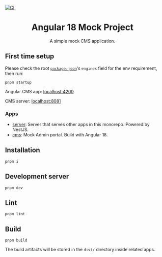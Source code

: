 [![CI](https://github.com/kaisergeX/angular-mock-pj/actions/workflows/ci.yml/badge.svg)](https://github.com/kaisergeX/angular-mock-pj/actions/workflows/ci.yml)

<div align="center">
<h1>Angular 18 Mock Project</h1>

<p>A simple mock CMS application.</p>
</div>

## First time setup

Please check the root [`package.json`](package.json#L24)'s `engines` field for the env requirement, then run:

```
pnpm startup
```

Angular CMS app: [localhost:4200](http://localhost:4200)

CMS server: [localhost:8081](http://localhost:8081)

### Apps

- [server](apps/server): Server that serves other apps in this monorepo. Powered by NestJS.
- [cms](apps/cms): Mock Admin portal. Build with Angular 18.

## Installation

```
pnpm i
```

## Development server

```
pnpm dev
```

## Lint

```
pnpm lint
```

## Build

```
pnpm build
```

The build artifacts will be stored in the `dist/` directory inside related apps.
